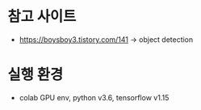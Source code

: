 # 참고 사이트
 - https://boysboy3.tistory.com/141
	-> object detection

# 실행 환경
 - colab GPU env, python v3.6, tensorflow v1.15